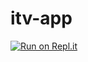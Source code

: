 # itv-app
[![Run on Repl.it](https://repl.it/badge/github/suleyunus/itv-app)](https://repl.it/github/suleyunus/itv-app)